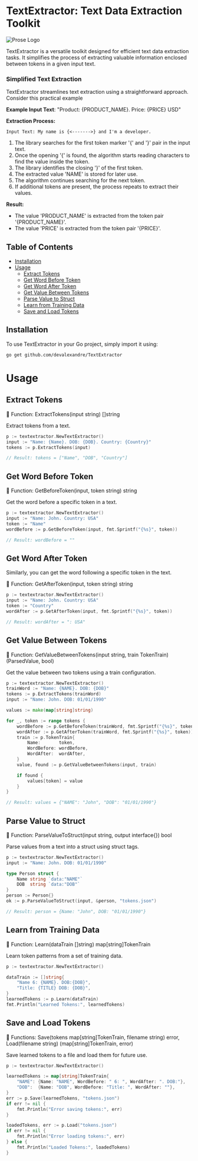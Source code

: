 # TextExtractor: Text Data Extraction Toolkit

![Prose Logo](https://example.com/Prose-logo.png)

TextExtractor is a versatile toolkit designed for efficient text data extraction tasks. It simplifies the process of extracting valuable information enclosed between tokens in a given input text.

### Simplified Text Extraction

TextExtractor streamlines text extraction using a straightforward approach. Consider this practical example

**Example Input Text**: "Product: {PRODUCT_NAME}. Price: {PRICE} USD"

**Extraction Process:**

```
Input Text: My name is {<------->} and I'm a developer.
```

1. The library searches for the first token marker '{' and '}' pair in the input text.
2. Once the opening '{' is found, the algorithm starts reading characters to find the value inside the token.
3. The library identifies the closing '}' of the first token.
4. The extracted value 'NAME' is stored for later use.
5. The algorithm continues searching for the next token.
6. If additional tokens are present, the process repeats to extract their values.

**Result:**

- The value 'PRODUCT_NAME' is extracted from the token pair '{PRODUCT_NAME}'.
- The value 'PRICE' is extracted from the token pair '{PRICE}'.



## Table of Contents

- [Installation](#installation)
- [Usage](#usage)
  - [Extract Tokens](#extract-tokens)
  - [Get Word Before Token](#get-word-before-token)
  - [Get Word After Token](#get-word-after-token)
  - [Get Value Between Tokens](#get-value-between-tokens)
  - [Parse Value to Struct](#parse-value-to-struct)
  - [Learn from Training Data](#learn-from-training-data)
  - [Save and Load Tokens](#save-and-load-tokens)

## Installation

To use TextExtractor in your Go project, simply import it using:

```shell
go get github.com/devalexandre/TextExtractor

```
# Usage

## Extract Tokens

📜 Function: ExtractTokens(input string) []string

Extract tokens from a text.

```go
p := textextractor.NewTextExtractor()
input := "Name: {Name}. DOB: {DOB}. Country: {Country}"
tokens := p.ExtractTokens(input)

// Result: tokens = ["Name", "DOB", "Country"]
```

## Get Word Before Token

📜 Function: GetBeforeToken(input, token string) string

Get the word before a specific token in a text.

```go
p := textextractor.NewTextExtractor()
input := "Name: John. Country: USA"
token := "Name"
wordBefore := p.GetBeforeToken(input, fmt.Sprintf("{%s}", token))

// Result: wordBefore = ""
```
## Get Word After Token

Similarly, you can get the word following a specific token in the text.

📜 Function: GetAfterToken(input, token string) string

```go
p := textextractor.NewTextExtractor()
input := "Name: John. Country: USA"
token := "Country"
wordAfter := p.GetAfterToken(input, fmt.Sprintf("{%s}", token))

// Result: wordAfter = ": USA"
```

## Get Value Between Tokens

📜 Function: GetValueBetweenTokens(input string, train TokenTrain) (ParsedValue, bool)

Get the value between two tokens using a train configuration.

```go
p := textextractor.NewTextExtractor()
trainWord := "Name: {NAME}. DOB: {DOB}"
tokens := p.ExtractTokens(trainWord)
input := "Name: John. DOB: 01/01/1990"

values := make(map[string]string)

for _, token := range tokens {
	wordBefore := p.GetBeforeToken(trainWord, fmt.Sprintf("{%s}", token))
	wordAfter := p.GetAfterToken(trainWord, fmt.Sprintf("{%s}", token))
	train := p.TokenTrain{
		Name:       token,
		WordBefore: wordBefore,
		WordAfter:  wordAfter,
	}
	value, found := p.GetValueBetweenTokens(input, train)

	if found {
		values[token] = value
	}
}

// Result: values = {"NAME": "John", "DOB": "01/01/1990"}

```

## Parse Value to Struct

📜 Function: ParseValueToStruct(input string, output interface{}) bool

Parse values from a text into a struct using struct tags.

```go
p := textextractor.NewTextExtractor()
input := "Name: John. DOB: 01/01/1990"

type Person struct {
	Name string `data:"NAME"`
	DOB  string `data:"DOB"`
}
person := Person{}
ok := p.ParseValueToStruct(input, &person, "tokens.json")

// Result: person = {Name: "John", DOB: "01/01/1990"}

```

## Learn from Training Data

📜 Function: Learn(dataTrain []string) map[string]TokenTrain

Learn token patterns from a set of training data.

```go
p := textextractor.NewTextExtractor()

dataTrain := []string{
    "Name 6: {NAME}. DOB:{DOB}",
    "Title: {TITLE} DOB: {DOB}",
}
learnedTokens := p.Learn(dataTrain)
fmt.Println("Learned Tokens:", learnedTokens)
```

## Save and Load Tokens

📜 Functions: Save(tokens map[string]TokenTrain, filename string) error, Load(filename string) (map[string]TokenTrain, error)

Save learned tokens to a file and load them for future use.

```go
p := textextractor.NewTextExtractor()

learnedTokens := map[string]TokenTrain{
    "NAME": {Name: "NAME", WordBefore: " 6: ", WordAfter: ". DOB:"},
    "DOB":  {Name: "DOB", WordBefore: "Title: ", WordAfter: ""},
}
err := p.Save(learnedTokens, "tokens.json")
if err != nil {
    fmt.Println("Error saving tokens:", err)
}

loadedTokens, err := p.Load("tokens.json")
if err != nil {
    fmt.Println("Error loading tokens:", err)
} else {
    fmt.Println("Loaded Tokens:", loadedTokens)
}
```